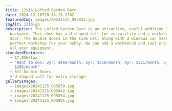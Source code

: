 ```yaml
---
title: 12x16 Lofted Garden Barn
date: 2024-12-10T20:34:15.226Z
featuredImg: images/20241125_095823.jpg
imgAlt: 1216lgb
description: The Lofted Garden Barn is an attractive, useful addition to your
  backyard. This shed has a U-shaped loft for versatility and a working loft
  door. The double doors in the side wall along with 2 windows can make this a
  perfect workshop for your hobby. We can add a workbench and tool organizer for
  all your equipment.
standardFeatures:
  - $7,056+tax
  - "Rent to own: 2yr: $460/month, 3yr: $358/month, 4yr: $321/month, 5yr:
    $286/month"
  - 6ft Double Doors
  - U-shaped loft for extra storage
galleryImages:
  - images/20241125_095830.jpg
  - images/20241125_095842.jpg
  - images/20241125_095854.jpg
  - images/20241125_095901.jpg
---
```

